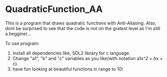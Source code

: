 # QuadraticFunction_AA
This is a program that draws quadratic functions with Anti-Aliasing. Also, dont be surprised to see that the code is not on the gratest level as I'm still a begginer...

To use program:
1. Install all dependencies like, SDL2 library for c language.
2. Change "a1", "b" and "c" variables as you like(with notation a1*x^2 + b*x + c).
3. have fun looking at beautiful functions in range to 10!
